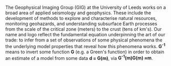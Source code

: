 The Geophysical Imaging Group (GIG) at the University of Leeds works on a broad area of applied seismology and geophysics. These include the development of methods to explore and characterise natural resources, monitoring geohazards, and understanding subsurface Earth processes from the scale of the critical zone (meters) to the crust (tens of km's). Our name and logo reflect the fundamental equation underpinning the art of our trade: to infer from a set of observations of some physical phenomena the the underlying model properties that reveal how this phenomena works. <strong>G<sup>-1</sup></strong> means to invert some function <strong>G</strong> (e.g. a Green's function) in order to obtain an estimate of a model from some data <strong>d&nbsp;=&nbsp;G(m)</strong>, via <strong>G<sup>-1</sup>(m)G(m)&nbsp;&thickapprox;m</strong>.
